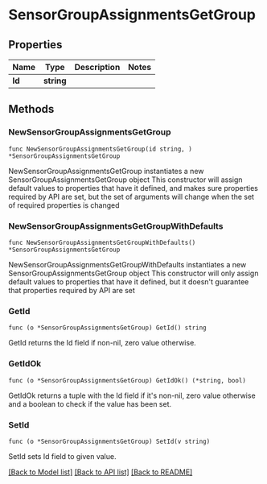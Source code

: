 # SensorGroupAssignmentsGetGroup

## Properties

Name | Type | Description | Notes
------------ | ------------- | ------------- | -------------
**Id** | **string** |  | 

## Methods

### NewSensorGroupAssignmentsGetGroup

`func NewSensorGroupAssignmentsGetGroup(id string, ) *SensorGroupAssignmentsGetGroup`

NewSensorGroupAssignmentsGetGroup instantiates a new SensorGroupAssignmentsGetGroup object
This constructor will assign default values to properties that have it defined,
and makes sure properties required by API are set, but the set of arguments
will change when the set of required properties is changed

### NewSensorGroupAssignmentsGetGroupWithDefaults

`func NewSensorGroupAssignmentsGetGroupWithDefaults() *SensorGroupAssignmentsGetGroup`

NewSensorGroupAssignmentsGetGroupWithDefaults instantiates a new SensorGroupAssignmentsGetGroup object
This constructor will only assign default values to properties that have it defined,
but it doesn't guarantee that properties required by API are set

### GetId

`func (o *SensorGroupAssignmentsGetGroup) GetId() string`

GetId returns the Id field if non-nil, zero value otherwise.

### GetIdOk

`func (o *SensorGroupAssignmentsGetGroup) GetIdOk() (*string, bool)`

GetIdOk returns a tuple with the Id field if it's non-nil, zero value otherwise
and a boolean to check if the value has been set.

### SetId

`func (o *SensorGroupAssignmentsGetGroup) SetId(v string)`

SetId sets Id field to given value.



[[Back to Model list]](../README.md#documentation-for-models) [[Back to API list]](../README.md#documentation-for-api-endpoints) [[Back to README]](../README.md)


